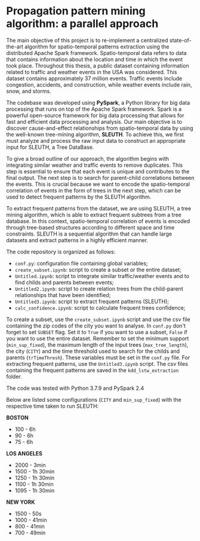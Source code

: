 # Propagation pattern mining algorithm: a parallel approach

The main objective of this project is to re-implement a centralized state-of-the-art algorithm for spatio-temporal patterns extraction using the distributed Apache Spark framework. Spatio-temporal data refers to data that contains information about the location and time in which the event took place. Throughout this thesis, a public dataset containing information related to traffic and weather events in the USA was considered. This dataset contains approximately 37 million events. Traffic events include congestion, accidents, and construction, while weather events include rain, snow, and storms.

The codebase was developed using **PySpark**, a Python library for big data processing that runs on top of the Apache Spark framework. Spark is a powerful open-source framework for big data processing that allows for fast and efficient data processing and analysis.
Our main objective is to discover cause-and-effect relationships from spatio-temporal data by using the well-known tree-mining algorithm, **SLEUTH**. To achieve this, we first must analyze and process the raw input data to construct an appropriate input for SLEUTH, a Tree DataBase.

To give a broad outline of our approach, the algorithm begins with integrating similar weather and traffic events to remove duplicates. This step is essential to ensure that each event is unique and contributes to the final output. The next step is to search for parent-child correlations between the events. This is crucial because we want to encode the spatio-temporal correlation of events in the form of trees in the next step, which can be used to detect frequent patterns by the SLEUTH algorithm.

To extract frequent patterns from the dataset, we are using SLEUTH, a tree mining algorithm, which is able to extract frequent subtrees from a tree database. In this context, spatio-temporal correlation of events is encoded through tree-based structures according to different space and time constraints. SLEUTH is a sequential algorithm that can handle large datasets and extract patterns in a highly efficient manner.


The code repository is organized as follows:
- `conf.py`: configuration file containing global variables;
- `create_subset.ipynb`: script to create a subset or the entire dataset;
- `Untitled.ipynb`: script to integrate similar traffic/weather events and to find childs and parents between events;
- `Untitled2.ipynb`: script to create relation trees from the child-parent relationships that have been identified;
- `Untitled3.ipynb`: script to extract frequent patterns (SLEUTH);
- `calc_confidence.ipynb`: script to calculate frequent trees confidence;


To create a subset, use the `create_subset.ipynb` script and use the csv file containing the zip codes of the city you want to analyse.
In `conf.py` don't forget to set `SUBSET` flag. Set it to `True` if you want to use a subset, `False` if you want to use the entire dataset.
Remember to set the minimum support (`min_sup_fixed`), the maximum length of the input trees (`max_tree_length`), the city (`CITY`) and the time threshold used to search for the childs and parents (`trTimeThresh`). These variables must be set in the `conf.py` file.
For extracting frequent patterns, use the `Untitled3.ipynb` script. 
The csv files containing the frequent patterns are saved in the `kdd_lstw_extraction` folder.

The code was tested with Python 3.7.9 and PySpark 2.4

Below are listed some configurations (`CITY` and `min_sup_fixed`) with the respective time taken to run SLEUTH:

**BOSTON**
- 100 - 6h
- 90 - 6h
- 75 - 6h
    
**LOS ANGELES**
- 2000 - 3min
- 1500 - 1h 30min
- 1250 - 1h 30min
- 1100 - 1h 30min
- 1095 - 1h 30min
    
**NEW YORK**
- 1500 - 50s
- 1000 - 41min
- 800 - 41min
- 700 - 49min

